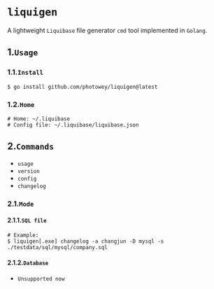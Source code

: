 # `liquigen`

A lightweight `Liquibase` file generator `cmd` tool implemented in `Golang`.

## 1.`Usage`

### 1.1.`Install`

```shell
$ go install github.com/photowey/liquigen@latest
```

### 1.2.`Home`

```shell
# Home: ~/.liquibase
# Config file: ~/.liquibase/liquibase.json
```

## 2.`Commands`

- `usage`
- `version`
- `config`
- `changelog`

### 2.1.`Mode`

#### 2.1.1.`SQL file`

```shell
# Example:
$ liquigen[.exe] changelog -a changjun -D mysql -s ./testdata/sql/mysql/company.sql
```

#### 2.1.2.`Database`

- `Unsupported now`
